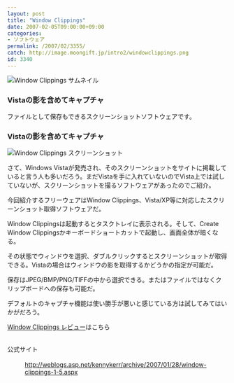 ```yaml
---
layout: post
title: "Window Clippings"
date: 2007-02-05T09:00:00+09:00
categories:
- ソフトウェア
permalink: /2007/02/3355/
catch: http://image.moongift.jp/intro2/windowclippings.png
id: 3340
---
```

 ![Window Clippings サムネイル](http://image.moongift.jp/intro2/windowclippings.t.png "Window Clippings サムネイル")
  

### Vistaの影を含めてキャプチャ
  
ファイルとして保存もできるスクリーンショットソフトウェアです。  
<!--more-->  

### Vistaの影を含めてキャプチャ
  

![Window Clippings スクリーンショット](http://image.moongift.jp/intro2/windowclippings.png "Window Clippings スクリーンショット")

  

さて、Windows Vistaが発売され、そのスクリーンショットをサイトに掲載していると言う人も多いだろう。まだVistaを手に入れていないのでVista上では試していないが、スクリーンショットを撮るソフトウェアがあったのでご紹介。

  

今回紹介するフリーウェアはWindow Clippings、Vista/XP等に対応したスクリーンショット取得ソフトウェアだ。

  

Window Clippingsは起動するとタスクトレイに表示される。そして、Create Window Clippingsかキーボードショートカットで起動し、画面全体が暗くなる。

  

その状態でウィンドウを選択、ダブルクリックするとスクリーンショットが取得できる。Vistaの場合はウィンドウの影を取得するかどうかの指定が可能だ。

  

保存はJPEG/BMP/PNG/TIFFの中から選択できる。またはファイルではなくクリップボードへの保存も可能だ。

  

デフォルトのキャプチャ機能は使い勝手が悪いと感じている方は試してみてはいかがだろう。

  

[Window Clippings レビュー](http://fw.moongift.jp/review/i-3360.html)はこちら

  
<dl>
<br><dt>公式サイト</dt>
<br><dd><a href="http://weblogs.asp.net/kennykerr/archive/2007/01/28/window-clippings-1-5.aspx" target="_blank">http://weblogs.asp.net/kennykerr/archive/2007/01/28/window-clippings-1-5.aspx</a></dd>
<br>
</dl>
